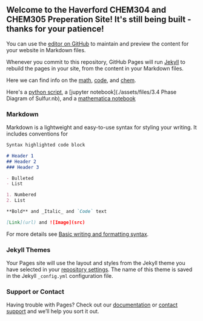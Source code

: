 ## Welcome to the Haverford CHEM304 and CHEM305 Preperation Site! It's still being built - thanks for your patience!

You can use the [editor on GitHub](https://github.com/cadalyjr/pchem_intro/edit/gh-pages/index.md) to maintain and preview the content for your website in Markdown files.

Whenever you commit to this repository, GitHub Pages will run [Jekyll](https://jekyllrb.com/) to rebuild the pages in your site, from the content in your Markdown files.

Here we can find info on the [math](./math.md), [code](./code.md), and [chem](./chem.md).

Here's a [python script](./assets/files/umbrella_setup.py), a [jupyter notebook](./assets/files/3.4 Phase Diagram of Sulfur.nb), and a [mathematica notebook](./assets/files/ext_charge_test.ipynb)

### Markdown

Markdown is a lightweight and easy-to-use syntax for styling your writing. It includes conventions for

```markdown
Syntax highlighted code block

# Header 1
## Header 2
### Header 3

- Bulleted
- List

1. Numbered
2. List

**Bold** and _Italic_ and `Code` text

[Link](url) and ![Image](src)
```

For more details see [Basic writing and formatting syntax](https://docs.github.com/en/github/writing-on-github/getting-started-with-writing-and-formatting-on-github/basic-writing-and-formatting-syntax).

### Jekyll Themes

Your Pages site will use the layout and styles from the Jekyll theme you have selected in your [repository settings](https://github.com/cadalyjr/pchem_intro/settings/pages). The name of this theme is saved in the Jekyll `_config.yml` configuration file.

### Support or Contact

Having trouble with Pages? Check out our [documentation](https://docs.github.com/categories/github-pages-basics/) or [contact support](https://support.github.com/contact) and we’ll help you sort it out.

